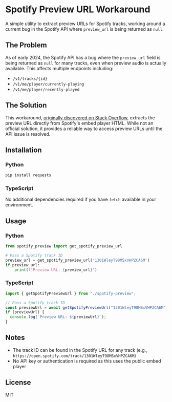 # Spotify Preview URL Workaround

A simple utility to extract preview URLs for Spotify tracks, working around a current bug in the Spotify API where `preview_url` is being returned as `null`.

## The Problem

As of early 2024, the Spotify API has a bug where the `preview_url` field is being returned as `null` for many tracks, even when preview audio is actually available. This affects multiple endpoints including:

- `/v1/tracks/{id}`
- `/v1/me/player/currently-playing`
- `/v1/me/player/recently-played`

## The Solution

This workaround, [originally discovered on Stack Overflow](https://stackoverflow.com/questions/79237053/android-spotify-api-preview-url-for-tracks-is-suddenly-being-returned-as-null), extracts the preview URL directly from Spotify's embed player HTML. While not an official solution, it provides a reliable way to access preview URLs until the API issue is resolved.

## Installation

### Python

```bash
pip install requests
```

### TypeScript

No additional dependencies required if you have `fetch` available in your environment.

## Usage

### Python

```python
from spotify_preview import get_spotify_preview_url

# Pass a Spotify track ID
preview_url = get_spotify_preview_url('1301WleyT98MSxVHPZCA6M')
if preview_url:
    print(f"Preview URL: {preview_url}")
```

### TypeScript

```typescript
import { getSpotifyPreviewUrl } from "./spotify-preview";

// Pass a Spotify track ID
const previewUrl = await getSpotifyPreviewUrl("1301WleyT98MSxVHPZCA6M");
if (previewUrl) {
  console.log(`Preview URL: ${previewUrl}`);
}
```

## Notes

- The track ID can be found in the Spotify URL for any track (e.g., `https://open.spotify.com/track/1301WleyT98MSxVHPZCA6M`)
- No API key or authentication is required as this uses the public embed player

## License

MIT
